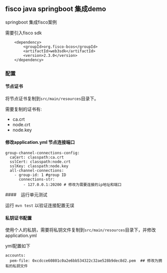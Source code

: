 ## fisco java springboot 集成demo

springboot 集成fisco案例

需要引入fisco sdk
```
    <dependency>
        <groupId>org.fisco-bcos</groupId>
        <artifactId>web3sdk</artifactId>
        <version>2.3.0</version>
    </dependency>
```



### 配置

#### 节点证书

将节点证书复制到`src/main/resources`目录下。

需要复制的证书有:

* ca.crt
* node.crt
* node.key


#### 修改application.yml 节点连接端口

```
group-channel-connections-config:
  caCert: classpath:ca.crt
  sslCert: classpath:node.crt
  sslKey: classpath:node.key
  all-channel-connections:
    - group-id: 1 #group ID
      connections-str:
        - 127.0.0.1:20200 # 修改为需要连接的ip地址和端口
```

####　运行单元测试

运行 `mvn test` 以验证连接配置无误

#### 私钥证书配置

使用个人的私钥，需要将私钥文件复制到`src/main/resources`目录下，并修改application.yml

yml配置如下
```
accounts:
  pem-file: 0xcdcce60801c0a2e6bb534322c32ae528b9dec8d2.pem  ## 修改为拥有的私钥文件
```

